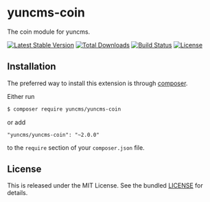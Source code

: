 # yuncms-coin

The coin module for yuncms.

[![Latest Stable Version](https://poser.pugx.org/yuncms/yuncms-coin/v/stable.png)](https://packagist.org/packages/yuncms/yuncms-coin)
[![Total Downloads](https://poser.pugx.org/yuncms/yuncms-coin/downloads.png)](https://packagist.org/packages/yuncms/yuncms-coin)
[![Build Status](https://img.shields.io/travis/yuncms/yuncms-coin.svg)](http://travis-ci.org/yuncms/yuncms-coin)
[![License](https://poser.pugx.org/yuncms/yuncms-coin/license.svg)](https://packagist.org/packages/yuncms/yuncms-coin)

## Installation

The preferred way to install this extension is through [composer](http://getcomposer.org/download/).

Either run

```bash
$ composer require yuncms/yuncms-coin
```

or add

```
"yuncms/yuncms-coin": "~2.0.0"
```

to the `require` section of your `composer.json` file.

## License

This is released under the MIT License. See the bundled [LICENSE](LICENSE.md)
for details.
